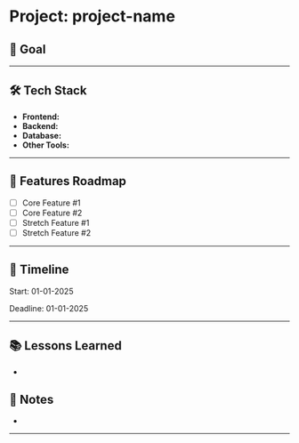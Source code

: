 # Project: project-name

## 🎯 Goal

---

## 🛠️ Tech Stack

- **Frontend:**  
- **Backend:**  
- **Database:**  
- **Other Tools:**  



---

## 🧩 Features Roadmap

- [ ] Core Feature #1
- [ ] Core Feature #2
- [ ] Stretch Feature #1
- [ ] Stretch Feature #2

---

## 📅 Timeline

Start: 01-01-2025

Deadline: 01-01-2025

---

## 📚 Lessons Learned

- 

## 📝 Notes

- 

---
